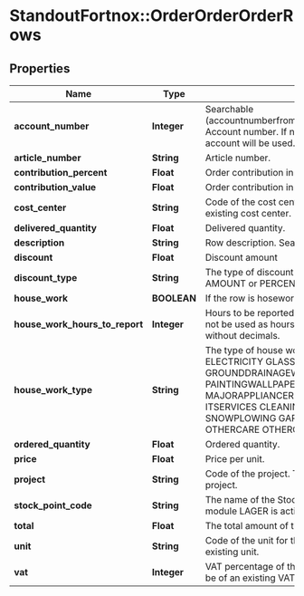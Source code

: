 # StandoutFortnox::OrderOrderOrderRows

## Properties
Name | Type | Description | Notes
------------ | ------------- | ------------- | -------------
**account_number** | **Integer** | Searchable (accountnumberfrom&#x3D;1111&amp;accountnumberto&#x3D;8999) Account number. If not provided the predefined account will be used. | [optional] 
**article_number** | **String** | Article number. | [optional] 
**contribution_percent** | **Float** | Order contribution in percent. | [optional] 
**contribution_value** | **Float** | Order contribution in amount. | [optional] 
**cost_center** | **String** | Code of the cost center. The code must be of an existing cost center. | [optional] 
**delivered_quantity** | **Float** | Delivered quantity. | [optional] 
**description** | **String** | Row description. Searchable (articledescription) | [optional] 
**discount** | **Float** | Discount amount | [optional] 
**discount_type** | **String** | The type of discount used for the row. Can be AMOUNT or PERCENT. | [optional] 
**house_work** | **BOOLEAN** | If the row is hosework. | [optional] 
**house_work_hours_to_report** | **Integer** | Hours to be reported if the quantity of the row should not be used as hours. Can only contain numeric values without decimals. | [optional] 
**house_work_type** | **String** | The type of house work. Can be CONSTRUCTION ELECTRICITY GLASSMETALWORK GROUNDDRAINAGEWORK MASONRY PAINTINGWALLPAPERING HVAC MAJORAPPLIANCEREPAIR MOVINGSERVICES ITSERVICES CLEANING TEXTILECLOTHING SNOWPLOWING GARDENING BABYSITTING OTHERCARE OTHERCOSTS or empty. | [optional] 
**ordered_quantity** | **Float** | Ordered quantity. | [optional] 
**price** | **Float** | Price per unit. | [optional] 
**project** | **String** | Code of the project. The code must be of an existing project. | [optional] 
**stock_point_code** | **String** | The name of the Stock Point. Only available if the module LAGER is active. | [optional]
**total** | **Float** | The total amount of the invoice. | [optional] 
**unit** | **String** | Code of the unit for the row. The code must be of an existing unit. | [optional] 
**vat** | **Integer** | VAT percentage of the row. The percentage needs to be of an existing VAT percentage. | [optional] 


